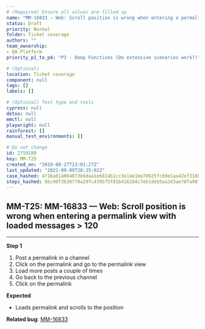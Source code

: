 ```yaml
---
# (Required) Ensure all values are filled up
name: "MM-16833 — Web: Scroll position is wrong when entering a permalink view with loaded messages > 120"
status: Draft
priority: Normal
folder: Ticket coverage
authors: ""
team_ownership: 
- QA Platform
priority_p1_to_p4: "P3 - Deep Functions (Do extensive scenarios work?)"

# (Optional)
location: Ticket coverage
component: null
tags: []
labels: []

# (Optional) Test type and tools
cypress: null
detox: null
mmctl: null
playwright: null
rainforest: []
manual_test_environments: []

# Do not change
id: 2759189
key: MM-T25
created_on: "2019-08-27T23:01:27Z"
last_updated: "2022-09-09T20:25:02Z"
case_hashed: 4f16a814064073b6daa1e6814b1cc3e14e1be70925fc69e1aa42ef3108995946333a32480ee9c29a9f99db26f9fcf52f
steps_hashed: 8bc90f3b38770a29fc4395f5f81b4162d4c7eb1deb5aa3d3ae78fa987c6720e2c095c270b414140ff046298a0fc8e478
---
```


<!-- (Auto-generated) Based on frontmatter's "key" and "name" -->

## MM-T25: MM-16833 — Web: Scroll position is wrong when entering a permalink view with loaded messages > 120

---

**Step 1**

1. Post a permalink in a channel
2. Click on the permalink and go to the permalink view
3. Load more posts a couple of times
4. Go back to the previous channel
5. Click on the permalink

**Expected**

- Loads permalink and scrolls to the position

**Related bug**: [MM-16833](https://mattermost.atlassian.net/browse/MM-16833)
